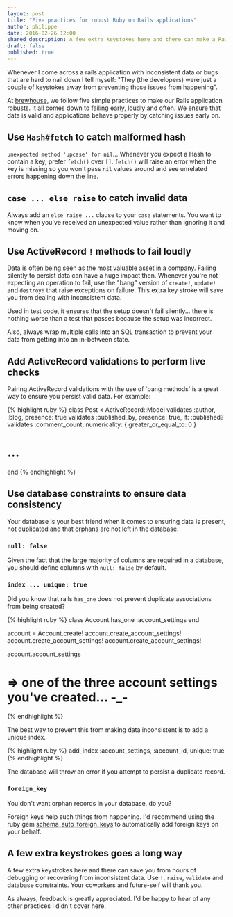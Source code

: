```yaml
---
layout: post
title: "Five practices for robust Ruby on Rails applications"
author: philippe
date: 2016-02-26 12:00
shared_description: A few extra keystokes here and there can make a Rails application robust.
draft: false
published: true
---
```



Whenever I come across a rails application with inconsistent data or bugs that are hard
to nail down I tell myself: "They (the developers) were just a couple of keystokes away from preventing those issues from happening".

At [brewhouse](http://brewhouse.io), we follow five simple practices to make our Rails application robusts. It all comes down to failing early, loudly and often. We ensure that data is valid and applications behave properly by catching issues early on.

<!-- break -->

## Use `Hash#fetch` to catch malformed hash

`unexpected method 'upcase' for nil`... Whenever you expect a Hash to contain a key, prefer `fetch()` over
`[]`. `fetch()` will raise an error when the key is missing so you won't
pass `nil` values around and see unrelated errors happening down the
line.

## `case ... else raise` to catch invalid data

Always add an `else raise ...` clause to your `case` statements. You
want to know when you've received an unexpected value rather than
ignoring it and moving on.

## Use ActiveRecord `!` methods to fail loudly

Data is often being seen as the most valuable asset in a company. Failing silently to persist data can have a huge impact then.
Whenever you're not expecting an operation to fail, use the "bang"
version of `create!`, `update!` and `destroy!` that raise exceptions on
failure. This extra key stroke
will save you from dealing with inconsistent data.

Used in test code, it ensures that the setup doesn't fail silently...
there is nothing worse than a test that passes because the setup was
incorrect.

Also, always wrap multiple calls into an SQL transaction to prevent your data from getting into an in-between state.

## Add ActiveRecord validations to perform live checks

Pairing ActiveRecord validations with the use of 'bang methods' is a great way to ensure you persist valid data. For example:

{% highlight ruby %}
class Post < ActiveRecord::Model
  validates :author, :blog, presence: true
  validates :published_by, presence: true, if: :published?
  validates :comment_count, numericality: { greater_or_equal_to: 0 }
  # ...
end
{% endhighlight %}

## Use database constraints to ensure data consistency

Your database is your best friend when it comes to ensuring data is
present, not duplicated and that orphans are not left in the database.

### `null: false`

Given the fact that the large majority of columns are required in a database, you should define columns with `null: false` by default.

### `index ... unique: true`

Did you know that rails `has_one` does not prevent duplicate
associations from being created?

{% highlight ruby %}
class Account
  has_one :account_settings
end

account = Account.create!
account.create_account_settings!
account.create_account_settings!
account.create_account_settings!

account.account_settings
 # => one of the three account settings you've created... -_-
{% endhighlight %}

The best way to prevent this from making data inconsistent is to add a unique index.

{% highlight ruby %}
add_index :account_settings, :account_id, unique: true
{% endhighlight %}

The database will throw an error if you attempt to persist a duplicate
record.

### `foreign_key`

You don't want orphan records in your database, do you?

Foreign keys help such things from happening. I'd recommend using the ruby gem
[schema_auto_foreign_keys](https://github.com/SchemaPlus/schema_auto_foreign_keys) to automatically add foreign keys on your
behalf.

## A few extra keystrokes goes a long way

A few extra keystrokes here and there can save you from hours of
debugging or recovering from inconsistent data. Use `!`, `raise`,
`validate` and database constraints. Your coworkers and future-self
will thank you.

As always, feedback is greatly appreciated. I'd be happy to hear of any other practices I didn't cover here.
